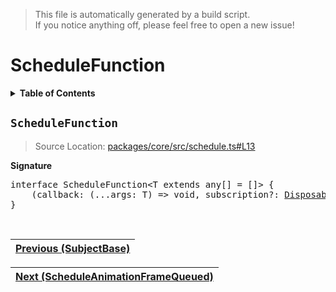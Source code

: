 > This file is automatically generated by a build script.<br>If you notice anything off, please feel free to open a new issue!

# ScheduleFunction

<details><summary><b>Table of Contents</b></summary><br>

1. [<code>ScheduleFunction</code>](#ScheduleFunction)</details>

## <a name="ScheduleFunction"></a><code>ScheduleFunction</code>

> Source Location: [packages\/core\/src\/schedule.ts#L13](..\/..\/packages\/core\/src\/schedule.ts#L13)

<b>Signature</b>

<pre>interface ScheduleFunction&lt;T extends any[] = []&gt; {<br>    (callback: (...args: T) =&gt; void, subscription?: <a href="../01-api-disposable/00-Disposable.md#Disposable-Interface">Disposable</a>): void<br>}</pre><br>

| [Previous \(SubjectBase\)](..\/05-api-subject\/08-SubjectBase.md#readme) |
| --- |

<div align="right">

| [Next \(ScheduleAnimationFrameQueued\)](01-ScheduleAnimationFrameQueued.md#readme) |
| --- |
</div>

